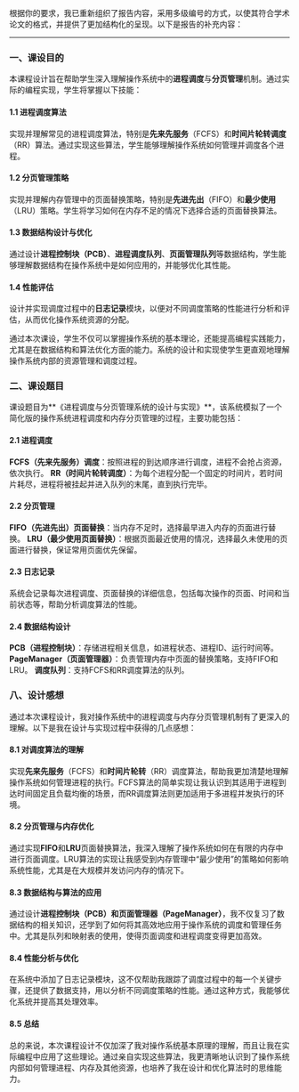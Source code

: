 根据你的要求，我已重新组织了报告内容，采用多级编号的方式，以使其符合学术论文的格式，并提供了更加结构化的呈现。以下是报告的补充内容：

---

### 一、课设目的

本课程设计旨在帮助学生深入理解操作系统中的**进程调度**与**分页管理**机制。通过实际的编程实现，学生将掌握以下技能：

#### 1.1 进程调度算法

实现并理解常见的进程调度算法，特别是**先来先服务**（FCFS）和**时间片轮转调度**（RR）算法。通过实现这些算法，学生能够理解操作系统如何管理并调度各个进程。

#### 1.2 分页管理策略

实现并理解内存管理中的页面替换策略，特别是**先进先出**（FIFO）和**最少使用**（LRU）策略。学生将学习如何在内存不足的情况下选择合适的页面替换算法。

#### 1.3 数据结构设计与优化

通过设计**进程控制块（PCB）**、**进程调度队列**、**页面管理队列**等数据结构，学生能够理解数据结构在操作系统中是如何应用的，并能够优化其性能。

#### 1.4 性能评估

设计并实现调度过程中的**日志记录**模块，以便对不同调度策略的性能进行分析和评估，从而优化操作系统资源的分配。

通过本次课设，学生不仅可以掌握操作系统的基本理论，还能提高编程实践能力，尤其是在数据结构和算法优化方面的能力。系统的设计和实现使学生更直观地理解操作系统内部的资源管理和调度过程。

### 二、课设题目

课设题目为**《进程调度与分页管理系统的设计与实现》**，该系统模拟了一个简化版的操作系统进程调度和内存分页管理的过程，主要功能包括：

#### 2.1 进程调度

**FCFS（先来先服务）调度**：按照进程的到达顺序进行调度，进程不会抢占资源，依次执行。
**RR（时间片轮转调度）**：为每个进程分配一个固定的时间片，若时间片耗尽，进程将被挂起并进入队列的末尾，直到执行完毕。

#### 2.2 分页管理

**FIFO（先进先出）页面替换**：当内存不足时，选择最早进入内存的页面进行替换。
**LRU（最少使用页面替换）**：根据页面最近使用的情况，选择最久未使用的页面进行替换，保证常用页面优先保留。

#### 2.3 日志记录

系统会记录每次进程调度、页面替换的详细信息，包括每次操作的页面、时间和当前状态等，帮助分析调度算法的性能。

#### 2.4 数据结构设计

**PCB（进程控制块）**：存储进程相关信息，如进程状态、进程ID、运行时间等。
**PageManager（页面管理器）**：负责管理内存中页面的替换策略，支持FIFO和LRU。
**调度队列**：支持FCFS和RR调度算法的队列。



### 八、设计感想

通过本次课程设计，我对操作系统中的进程调度与内存分页管理机制有了更深入的理解。以下是我在设计与实现过程中获得的几点感想：

#### 8.1 对调度算法的理解

实现**先来先服务**（FCFS）和**时间片轮转**（RR）调度算法，帮助我更加清楚地理解操作系统如何管理进程的执行。FCFS算法的简单实现让我认识到其适用于进程到达时间固定且负载均衡的场景，而RR调度算法则更加适用于多进程并发执行的环境。

#### 8.2 分页管理与内存优化

通过实现**FIFO**和**LRU**页面替换算法，我深入理解了操作系统如何在有限的内存中进行页面调度。LRU算法的实现让我感受到内存管理中“最少使用”的策略如何影响系统性能，尤其是在大规模并发访问内存的情况下。

#### 8.3 数据结构与算法的应用

通过设计**进程控制块（PCB）**和**页面管理器（PageManager）**，我不仅复习了数据结构的相关知识，还学到了如何将其高效地应用于操作系统的调度和管理任务中。尤其是队列和映射表的使用，使得页面调度和进程调度变得更加高效。

#### 8.4 性能分析与优化

在系统中添加了日志记录模块，这不仅帮助我跟踪了调度过程中的每一个关键步骤，还提供了数据支持，用以分析不同调度策略的性能。通过这种方式，我能够优化系统并提高其处理效率。

#### 8.5 总结

总的来说，本次课程设计不仅加深了我对操作系统基本原理的理解，而且让我在实际编程中应用了这些理论。通过亲自实现这些算法，我更清晰地认识到了操作系统内部如何管理进程、内存及其他资源，也培养了我在设计和优化算法时的思维能力。

